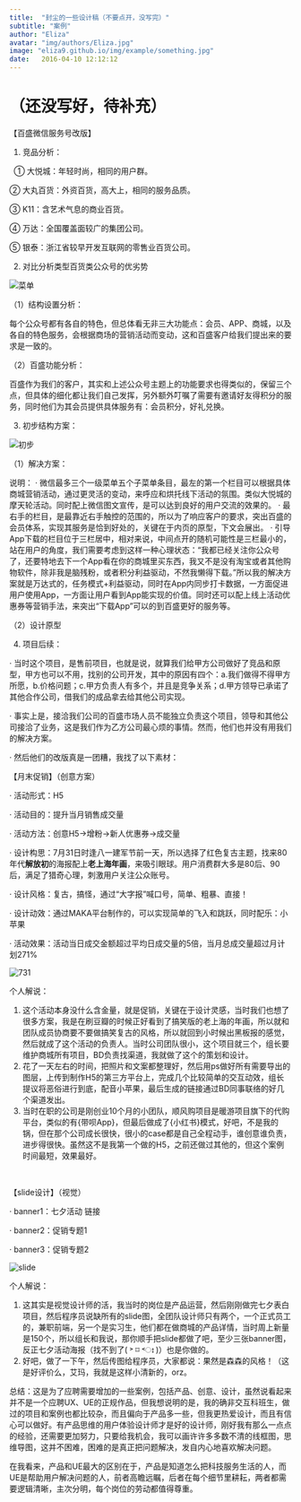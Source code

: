 ```yaml
---
title:  "封尘的一些设计稿（不要点开，没写完）"
subtitle: "案例"
author: "Eliza"
avatar: "img/authors/Eliza.jpg"
image: "eliza9.github.io/img/example/something.jpg"
date:   2016-04-10 12:12:12
---
```




# （还没写好，待补充）

【百盛微信服务号改版】


1. 竞品分析：

   ① 大悦城：年轻时尚，相同的用户群。

   ② 大丸百货：外资百货，高大上，相同的服务品质。

   ③ K11：含艺术气息的商业百货。

   ④ 万达：全国覆盖面较广的集团公司。

   ⑤ 银泰：浙江省较早开发互联网的零售业百货公司。


2. 对比分析类型百货类公众号的优劣势

![菜单](eliza9.github.io/img/example/竞品分析副本.jpg)

   
（1）结构设置分析：

每个公众号都有各自的特色，但总体看无非三大功能点：会员、APP、商城，以及各自的特色服务，会根据商场的营销活动而变动，这和百盛客户给我们提出来的要求是一致的。


（2）百盛功能分析：

百盛作为我们的客户，其实和上述公众号主题上的功能要求也得类似的，保留三个点，但具体的细化都让我们自己发挥，另外额外叮嘱了需要有邀请好友得积分的服务，同时他们为其会员提供具体服务有：会员积分，好礼兑换。


3. 初步结构方案：

![初步](eliza9.github.io/img/example/百盛-初步.png)

（1）解决方案：

说明：
 · 微信最多三个一级菜单五个子菜单条目，最左的第一个栏目可以根据具体商城营销活动，通过更灵活的变动，来呼应和烘托线下活动的氛围。类似大悦城的摩天轮活动。同时配上微信图文宣传，是可以达到良好的用户交流的效果的。
 · 最右手的栏目，是最靠近右手触控的范围的，所以为了响应客户的要求，突出百盛的会员体系，实现其服务是恰到好处的，关键在于内页的原型，下文会展出。
 · 引导App下载的栏目位于三栏居中，相对来说，中间点开的随机可能性是三栏最小的，站在用户的角度，我们需要考虑到这样一种心理状态：“我都已经关注你公众号了，还要特地去下一个App看在你的商城里买东西，我又不是没有淘宝或者其他购物软件，除非我是脑残粉，或者积分利益驱动，不然我懒得下载。”所以我的解决方案就是万达式的，任务模式+利益驱动，同时在App内同步打卡数据，一方面促进用户使用App，一方面让用户看到App能实现的价值。同时还可以配上线上活动优惠券等营销手法，来突出“下载App”可以的到百盛更好的服务等。

（2）设计原型

4. 项目后续：

· 当时这个项目，是售前项目，也就是说，就算我们给甲方公司做好了竞品和原型，甲方也可以不用，找别的公司开发，其中的原因有四个：a.我们做得不得甲方所愿，b.价格问题；c.甲方负责人有多个，并且是竞争关系；d.甲方领导已承诺了其他合作公司，借我们的成品拿去给其他公司实现。

· 事实上是，接洽我们公司的百盛市场人员不能独立负责这个项目，领导和其他公司接洽了业务，这是我们作为乙方公司最心烦的事情。然而，他们也并没有用我们的解决方案。

· 然后他们的改版真是一团糟，我找了以下素材：





【月末促销】（创意方案）

· 活动形式：H5

· 活动目的：提升当月销售成交量

· 活动方法：创意H5→增粉→新人优惠券→成交量

· 设计构思：7月31日时逢八一建军节前一天，所以选择了红色复古主题，找来80年代**解放初**的海报配上**老上海年画**，来吸引眼球。用户消费群大多是80后、90后，满足了猎奇心理，刺激用户关注公众账号。

· 设计风格：复古，搞怪，通过“大字报”喊口号，简单、粗暴、直接！

· 设计动效：通过MAKA平台制作的，可以实现简单的飞入和跳跃，同时配乐：小苹果

· 活动效果：活动当日成交金额超过平均日成交量的5倍，当月总成交量超过月计划271%

![731](eliza9.github.io/img/example/顺风购731.png)

个人解说：

1. 这个活动本身没什么含金量，就是促销，关键在于设计灵感，当时我们也想了很多方案，我是在刷豆瓣的时候正好看到了搞笑版的老上海的年画，所以就和团队成员协商要不要做搞笑复古的风格，所以就回到小时候出黑板报的感觉，然后就成了这个活动的负责人。当时公司团队很小，这个项目就三个，组长要维护商城所有项目，BD负责找渠道，我就做了这个的策划和设计。
2. 花了一天左右的时间，把照片和文案都整理好，然后用ps做好所有需要导出的图层，上传到制作H5的第三方平台上，完成几个比较简单的交互动效，组长提议将恶俗进行到底，配音小苹果，最后生成的链接通过BD同事联络的好几个渠道发出。
3. 当时在职的公司是刚创业10个月的小团队，顺风购项目是暖游项目旗下的代购平台，类似的有{带呗App}，但最后做成了{小红书}模式，好吧，不是我的锅，但在那个公司成长很快，很小的case都是自己全程动手，谁创意谁负责，进步得很快。虽然这不是我第一个做的H5，之前还做过其他的，但这个案例时间最短，效果最好。

<br>

【slide设计】（视觉）

· banner1：七夕活动 链接

· banner2：促销专题1

· banner3：促销专题2

![slide](eliza9.github.io/img/example/商城的silde设计稿.png)

个人解说：

1. 这其实是视觉设计师的活，我当时的岗位是产品运营，然后刚刚做完七夕表白项目，然后程序员说缺所有的slide图，全团队设计师只有两个，一个正式员工的，兼职前端，另一个是实习生，他们都在做商城的产品详情，当时周上新量是150个，所以组长和我说，那你顺手把slide都做了吧，至少三张banner图，反正七夕活动海报（找不到了( ˃ ⌑ ˂ഃ )）也是你做的。
2. 好吧，做了一下午，然后传图给程序员，大家都说：果然是森森的风格！（这是好评价么，艾玛，我就是这样小清新的，orz。





总结：这是为了应聘需要增加的一些案例，包括产品、创意、设计，虽然说看起来并不是一个应聘UX、UE的正规作品，但我想说明的是，我的确非交互科班生，做过的项目和案例也都比较杂，而且偏向于产品多一些，但我更热爱设计，而且有信心可以做好。有产品思维的用户体验设计师才是好的设计师，刚好我有那么一点点的经验，还需要更加努力，只要给我机会，我可以画许许多多数不清的线框图，思维导图，这并不困难，困难的是真正把问题解决，发自内心地喜欢解决问题。

在我看来，产品和UE最大的区别在于，产品是知道怎么把科技服务生活的人，而UE是帮助用户解决问题的人，前者高瞻远瞩，后者在每个细节里耕耘，两者都需要逻辑清晰，主次分明，每个岗位的劳动都值得尊重。
